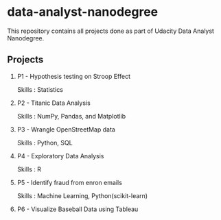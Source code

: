 # data-analyst-nanodegree

This repository contains all projects done as part of Udacity Data Analyst Nanodegree.

## Projects
1. P1 - Hypothesis testing on Stroop Effect

   Skills : Statistics

2. P2 - Titanic Data Analysis

   Skills :  NumPy, Pandas, and Matplotlib
   
3. P3 - Wrangle OpenStreetMap data

   Skills : Python, SQL
   
4. P4 - Exploratory Data Analysis

   Skills : R
   
5. P5 - Identify fraud from enron emails

   Skills : Machine Learning, Python(scikit-learn)
   
6. P6 - Visualize Baseball Data using Tableau


